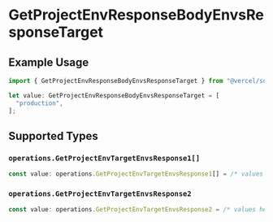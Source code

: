 # GetProjectEnvResponseBodyEnvsResponseTarget

## Example Usage

```typescript
import { GetProjectEnvResponseBodyEnvsResponseTarget } from "@vercel/sdk/models/operations";

let value: GetProjectEnvResponseBodyEnvsResponseTarget = [
  "production",
];
```

## Supported Types

### `operations.GetProjectEnvTargetEnvsResponse1[]`

```typescript
const value: operations.GetProjectEnvTargetEnvsResponse1[] = /* values here */
```

### `operations.GetProjectEnvTargetEnvsResponse2`

```typescript
const value: operations.GetProjectEnvTargetEnvsResponse2 = /* values here */
```

